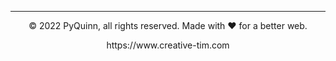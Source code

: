 ---
<p align="center"> © 2022 PyQuinn, all rights reserved. Made with ❤️ for a better web. </p>
<p align="center">
https://www.creative-tim.com
</p>

